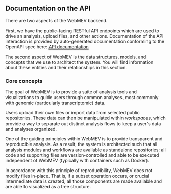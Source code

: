 ## Documentation on the API

There are two aspects of the WebMEV backend.  

First, we have the public-facing RESTful API endpoints which are used to drive an analysis, upload files, and other actions.  Documentation of the API interaction is provided by auto-generated documentation conforming to the OpenAPI spec here: [API documentation](api_spec.html)  

The second aspect of WebMEV is the data structures, models, and concepts that we use to architect the system. You will find information about these entities and their relationships in this section.

### Core concepts

The goal of WebMEV is to provide a suite of analysis tools and visualizations to guide users through common analyses, most commonly with genomic (particularly transcriptomic) data. 

Users upload their own files or import data from selected public repositories. These data can then be manipulated within *workspaces*, which provide a way to separate out distinct analysis flows to keep a user's data and analyses organized.

One of the guiding principles within WebMEV is to provide transparent and reproducible analysis. As a result, the system is architected such that all analysis modules and workflows are available as standalone repositories; all code and supporting files are version-controlled and able to be executed independent of WebMEV (typically with containers such as Docker).

In accordance with this principle of reproducibility, WebMEV does not modify files in-place. That is, if a subset operation occurs, or crucial intermediate data is created, all those components are made available and are able to visualized as a tree structure. 



